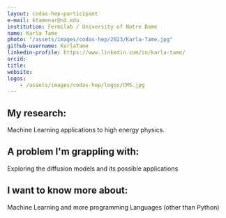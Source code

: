 ```yaml
---
layout: codas-hep-participant
e-mail: ktamenar@nd.edu
institution: Fermilab / University of Notre Dame
name: Karla Tame
photo: "/assets/images/codas-hep/2023/Karla-Tame.jpg"
github-username: KarlaTame
linkedin-profile: https://www.linkedin.com/in/karla-tame/
orcid:
title:
website:
logos:
    - /assets/images/codas-hep/logos/CMS.jpg
---
```


## My research:

Machine Learning applications to high energy physics.

## A problem I'm grappling with:

Exploring the diffusion models and its possible applications

## I want to know more about:

Machine Learning and more programming Languages (other than Python)
